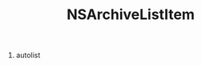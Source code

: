 ﻿---
uid: crmscript_ref_NSArchiveListItem
title: NSArchiveListItem
intellisense: Void.NSArchiveListItem
keywords: NSArchiveListItem
so.topic: reference
---



1. autolist 

